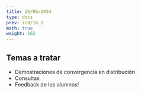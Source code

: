 ```yaml
---
title: 26/06/2024
type: docs
prev: icd/16_1
math: true
weight: 162
---
```



## Temas a tratar

* Demostraciones de convergencia en distribución
* Consultas
* Feedback de los alumnos!
